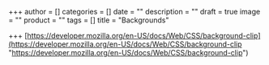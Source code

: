 +++
author = []
categories = []
date = ""
description = ""
draft = true
image = ""
product = ""
tags = []
title = "Backgrounds"

+++
[https://developer.mozilla.org/en-US/docs/Web/CSS/background-clip](https://developer.mozilla.org/en-US/docs/Web/CSS/background-clip "https://developer.mozilla.org/en-US/docs/Web/CSS/background-clip")